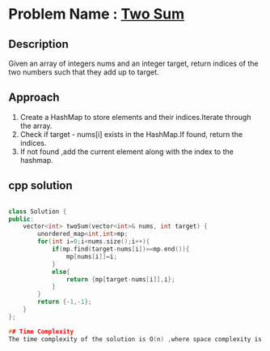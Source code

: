# Problem Name : [Two Sum](https://leetcode.com/problems/TwoSum)

## Description
Given an array of integers nums and an integer target, return indices of the two numbers such 
that they add up to target.

## Approach 
1. Create a HashMap to store elements and their indices.Iterate through the array.
2. Check if target - nums[i] exists in the HashMap.If found, return the indices.
3. If not found ,add the current element along with the index to the hashmap.


## cpp solution
```cpp

class Solution {
public:
    vector<int> twoSum(vector<int>& nums, int target) {
        unordered_map<int,int>mp;
        for(int i=0;i<nums.size();i++){
            if(mp.find(target-nums[i])==mp.end()){
                mp[nums[i]]=i;
            }
            else{
                return {mp[target-nums[i]],i};
            }
        }
        return {-1,-1};
    }
};

## Time Complexity
The time complexity of the solution is O(n) ,where space complexity is O(n) 
